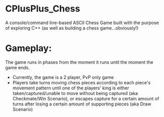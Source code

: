 # CPlusPlus_Chess
A console/command line-based ASCII Chess Game built with the purpose of exploring C++ (as well as building a chess game...obviously!)

# Gameplay:
The game runs in phases from the moment it runs until the moment the game ends.
* Currently, the game is a 2 player, PvP only game
* Players take turns moving chess pieces according to each piece's movement pattern until one of the players' king is either taken/captured/unable to move without being captured (aka Checkmate/Win Scenario), or escapes capture for a certain amount of turns after losing a certain amount of supporting pieces (aka Draw Scenario) 
